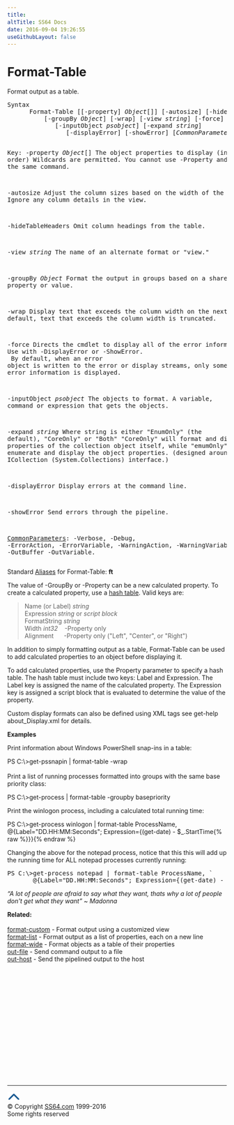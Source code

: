 ```yaml
---
title:
altTitle: SS64 Docs
date: 2016-09-04 19:26:55
useGithubLayout: false
---
```

<!-- #BeginLibraryItem "/Library/head_ps.lbi" --><!-- #EndLibraryItem --><h1>Format-Table</h1> 
<p>Format  output as a table.</p>
<pre>Syntax
      Format-Table [[-property] <i>Object</i>[]] [-autosize] [-hideTableHeaders]
          [-groupBy <i>Object</i>] [-wrap] [-view <i>string</i>] [-force]
             [-inputObject <i>psobject</i>] [-expand <i>string</i>]
                [-displayError] [-showError] [<i>CommonParameters</i>]

Key:
   -property <i>Object</i>[]
       The object properties to display (in order)
       Wildcards are permitted.
       You cannot use -Property and -View in the same command.

   -autosize
       Adjust the column sizes based on the width of the data.
       Ignore any column details in the view.

   -hideTableHeaders
       Omit column headings from the table.

   -view <i>string</i>
       The name of an alternate format or "view." 

   -groupBy <i>Object</i>
       Format the output in groups based on a shared property or value.
 
   -wrap
       Display text that exceeds the column width on the next line. 
       By default, text that exceeds the column width is truncated.

   -force 
       Directs the cmdlet to display all of the error information.
       Use with -DisplayError or -ShowError. <br>       By default, when an error object is written to the error or display streams,
       only some of the error information is displayed.

   -inputObject <i>psobject</i>
       The objects to format. 
       A variable, command or expression that gets the objects.
    
   -expand <i>string</i>
       Where string is either "EnumOnly" (the default), "CoreOnly" or "Both"
       "CoreOnly" will format and display properties of the collection object itself, 
       while "emumOnly" will enumerate and display the object properties. 
       (designed around the ICollection (System.Collections) interface.)

   -displayError 
       Display errors at the command line.

   -showError 
       Send errors through the pipeline.

   <a href="common.html">CommonParameters</a>:
       -Verbose, -Debug, -ErrorAction, -ErrorVariable, -WarningAction, -WarningVariable,
       -OutBuffer -OutVariable.</pre>
<p>Standard <a href="get-alias.html">Aliases</a> for Format-Table:<span class="code"> <b>ft</b></span></p>
<p>The value of <span class="code">-GroupBy</span> or <span class="code">-Property</span> can be a new calculated property. To create a calculated property, use a <a href="syntax-hash-tables.html">hash table</a>. Valid keys are:</p>
<blockquote>
<p class="code">Name (or Label) <i>string</i><br>
Expression <i>string</i> or <i>script block</i><br>
FormatString <i>string<br>
</i>Width<i> int32 </i> &nbsp;&nbsp;&nbsp;-Property only <i><br>
</i>Alignment &nbsp;&nbsp;&nbsp;&nbsp;&nbsp;-Property only ("Left", "Center", or "Right")</p>
</blockquote>
<p>In addition to simply formatting output as a table, Format-Table can be used to add calculated properties to an object before displaying it. </p>
<p>To add calculated properties, use the Property parameter to specify a hash table. The hash table must include two keys: <span class="code">Label</span> and <span class="code">Expression</span>. The Label key is assigned the name of the calculated property. The Expression key is assigned a script block that is evaluated to determine the value of the property.</p>
<p>Custom display formats can also be defined using XML tags see <span class="code">get-help about_Display.xml</span> for details.</p>
<p><b>Examples</b></p>
<p>Print information about Windows PowerShell snap-ins in a table: </p>
<p><span class="code">PS C:\&gt;get-pssnapin | format-table -wrap</span><br>
<br>
Print a list of running processes formatted into groups with the same base priority class:</p>
<p class="code">PS C:\&gt;get-process | format-table -groupby basepriority </p>
<p>Print the winlogon process, including a calculated total running time:</p>
<p class="code">PS C:\&gt;get-process winlogon | format-table ProcessName, @{Label="DD.HH:MM:Seconds"; Expression={(get-date) - $_.StartTime{% raw %}}}{% endraw %}</p>
<p>Changing the above for the notepad process, notice that this this will add up the running time for ALL notepad processes currently running:</p>
<pre>PS C:\&gt;get-process <span class="code">notepad</span> | format-table ProcessName, `
       @{Label="DD.HH:MM:Seconds"; Expression={(get-date) - $_.StartTime{% raw %}}}{% endraw %}</pre>
<p class="quote"><i>“A lot of people are afraid to say what they want, thats why a lot of people don't get what they want” ~ Madonna</i></p>
<p><b>Related:</b><br>
  <br>
<a href="format-custom.html">format-custom</a> - Format output using a customized view<br>
<a href="format-list.html">format-list</a> - Format output as a list of properties, each on a new line<br>
<a href="format-wide.html">format-wide</a> - Format objects as a table of their properties<br>
<a href="out-file.html">out-file</a> - Send command output to a file<br>
<a href="out-host.html">out-host</a> - Send the pipelined output to the host</p><!-- #BeginLibraryItem "/Library/foot_ps.lbi" --><p>
<!-- PowerShell300 -->
<ins class="adsbygoogle" style="display:inline-block;width:300px;height:250px" data-ad-client="ca-pub-6140977852749469" data-ad-slot="6253539900"></ins>
<script>
(adsbygoogle = window.adsbygoogle || []).push({});
</script></p>
<hr>
<div id="bl" class="footer"><a href="format-table.html#"><img src="../images/top.png" width="30" height="22" alt="Back to the Top"></a></div>
<div id="br" class="footer, tagline">© Copyright <a href="http://ss64.com/">SS64.com</a> 1999-2016<br>
Some rights reserved</div><!-- #EndLibraryItem -->

